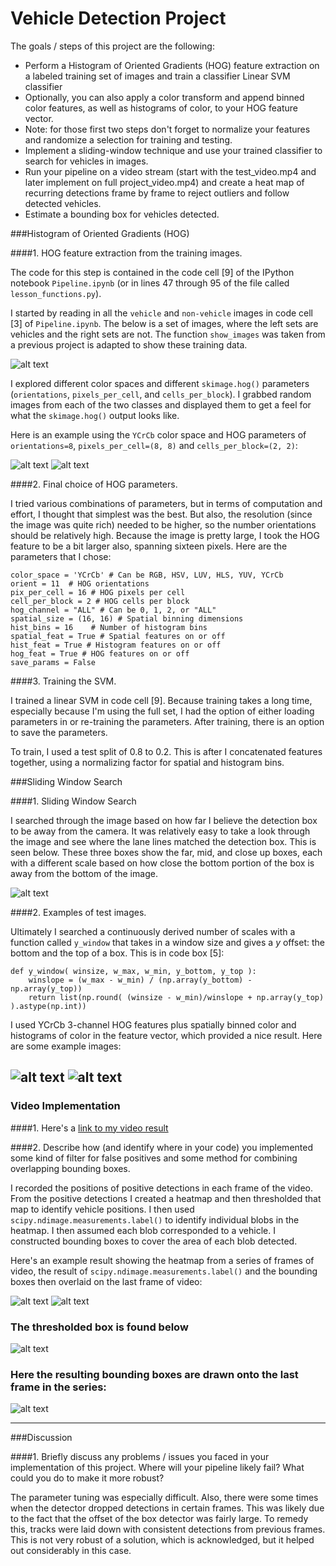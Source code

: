 # Vehicle Detection Project

The goals / steps of this project are the following:

* Perform a Histogram of Oriented Gradients (HOG) feature extraction on a labeled training set of images and train a classifier Linear SVM classifier
* Optionally, you can also apply a color transform and append binned color features, as well as histograms of color, to your HOG feature vector. 
* Note: for those first two steps don't forget to normalize your features and randomize a selection for training and testing.
* Implement a sliding-window technique and use your trained classifier to search for vehicles in images.
* Run your pipeline on a video stream (start with the test_video.mp4 and later implement on full project_video.mp4) and create a heat map of recurring detections frame by frame to reject outliers and follow detected vehicles.
* Estimate a bounding box for vehicles detected.

[//]: # (Image References)
[image1]: ./examples/car_not_car.png
[image2a]: ./examples/car-hog.png
[image2b]: ./examples/notcar-hog.png
[image3]: ./examples/perspective-single-box.png
[image4a]: ./examples/perspective-multi-box.png
[image4b]: ./examples/all-search-windows.png
[image5a]: ./examples/heatmap.png
[image5b]: ./examples/detections.png
[image6]: ./examples/thresholded.png
[image7]: ./examples/final-detections.png
[video1]: ./project_video_output.mp4


###Histogram of Oriented Gradients (HOG)

####1. HOG feature extraction from the training images.

The code for this step is contained in the code cell [9] of the IPython notebook `Pipeline.ipynb` (or in lines 47 through 95 of the file called `lesson_functions.py`).  

I started by reading in all the `vehicle` and `non-vehicle` images in code cell [3] of `Pipeline.ipynb`.  The below is a set of images, where the left sets are vehicles and the right sets are not. The function `show_images` was taken from a previous project is adapted to show these training data.

![alt text][image1]

I explored different color spaces and different `skimage.hog()` parameters (`orientations`, `pixels_per_cell`, and `cells_per_block`).  I grabbed random images from each of the two classes and displayed them to get a feel for what the `skimage.hog()` output looks like.

Here is an example using the `YCrCb` color space and HOG parameters of `orientations=8`, `pixels_per_cell=(8, 8)` and `cells_per_block=(2, 2)`:


![alt text][image2a]
![alt text][image2b]


####2. Final choice of HOG parameters.

I tried various combinations of parameters, but in terms of computation and effort, I thought that simplest was the best. But also, the resolution (since the image was quite rich) needed to be higher, so the number orientations should be relatively high. Because the image is pretty large, I took the HOG feature to be a bit larger also, spanning sixteen pixels. Here are the parameters that I chose:

```
color_space = 'YCrCb' # Can be RGB, HSV, LUV, HLS, YUV, YCrCb
orient = 11  # HOG orientations
pix_per_cell = 16 # HOG pixels per cell
cell_per_block = 2 # HOG cells per block
hog_channel = "ALL" # Can be 0, 1, 2, or "ALL"
spatial_size = (16, 16) # Spatial binning dimensions
hist_bins = 16    # Number of histogram bins
spatial_feat = True # Spatial features on or off
hist_feat = True # Histogram features on or off
hog_feat = True # HOG features on or off
save_params = False
```

####3. Training the SVM.

I trained a linear SVM in code cell [9]. Because training takes a long time, especially because I'm using the full set, I had the option of either loading parameters in or re-training the parameters. After training, there is an option to save the parameters.

To train, I used a test split of 0.8 to 0.2. This is after I concatenated features together, using a normalizing factor for spatial and histogram bins.

###Sliding Window Search

####1. Sliding Window Search

I searched through the image based on how far I believe the detection box to be away from the camera. It was relatively easy to take a look through the image and see where the lane lines matched the detection box. This is seen below. These three boxes show the far, mid, and close up boxes, each with a different scale based on how close the bottom portion of the box is away from the bottom of the image.

![alt text][image3]

####2. Examples of test images.

Ultimately I searched a continuously derived number of scales with a function called `y_window` that takes in a window size and gives a *y* offset: the bottom and the top of a box. This is in code box [5]:

```
def y_window( winsize, w_max, w_min, y_bottom, y_top ):
    winslope = (w_max - w_min) / (np.array(y_bottom) - np.array(y_top))
    return list(np.round( (winsize - w_min)/winslope + np.array(y_top) ).astype(np.int))
```

I used YCrCb 3-channel HOG features plus spatially binned color and histograms of color in the feature vector, which provided a nice result.  Here are some example images:

![alt text][image4a]
![alt text][image4b]
---

### Video Implementation

####1. Here's a [link to my video result](./project_video_output.mp4)


####2. Describe how (and identify where in your code) you implemented some kind of filter for false positives and some method for combining overlapping bounding boxes.

I recorded the positions of positive detections in each frame of the video.  From the positive detections I created a heatmap and then thresholded that map to identify vehicle positions.  I then used `scipy.ndimage.measurements.label()` to identify individual blobs in the heatmap.  I then assumed each blob corresponded to a vehicle.  I constructed bounding boxes to cover the area of each blob detected.  

Here's an example result showing the heatmap from a series of frames of video, the result of `scipy.ndimage.measurements.label()` and the bounding boxes then overlaid on the last frame of video:

![alt text][image5a]
![alt text][image5b]

### The thresholded box is found below

![alt text][image6]

### Here the resulting bounding boxes are drawn onto the last frame in the series:
![alt text][image7]



---

###Discussion

####1. Briefly discuss any problems / issues you faced in your implementation of this project.  Where will your pipeline likely fail?  What could you do to make it more robust?

The parameter tuning was especially difficult. Also, there were some times when the detector dropped detections in certain frames. This was likely due to the fact that the offset of the box detector was fairly large. To remedy this, tracks were laid down with consistent detections from previous frames. This is not very robust of a solution, which is acknowledged, but it helped out considerably in this case.
